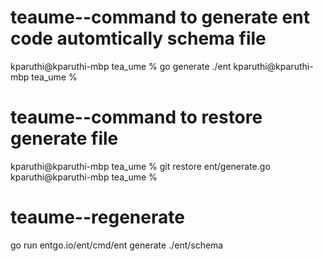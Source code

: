 # teaume--command to generate ent code automtically schema file
kparuthi@kparuthi-mbp tea_ume % go generate ./ent
kparuthi@kparuthi-mbp tea_ume % 

# teaume--command to restore generate file
kparuthi@kparuthi-mbp tea_ume % git restore ent/generate.go
kparuthi@kparuthi-mbp tea_ume % 
# teaume--regenerate
go run entgo.io/ent/cmd/ent generate ./ent/schema
